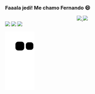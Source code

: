 ### Faaala jedi! Me chamo Fernando 😄

<div align="center">
  <a href="https://github.com/FernandoLimaFilho">
  <img height="160em" src="https://github-readme-stats.vercel.app/api?username=FernandoLimaFilho&show_icons=true&theme=dracula&include_all_commits=true&count_private=true"/>
  <img height="160em" src="https://github-readme-stats.vercel.app/api/top-langs/?username=FernandoLimaFilho&layout=compact&langs_count=7&theme=dracula"/>
</div>


<div> 
  <a href="https://www.instagram.com/ferlima_filho/" target="_blank"><img src="https://img.shields.io/badge/-Instagram-%23E4405F?style=for-the-badge&logo=instagram&logoColor=white" target="_blank"></a>
  <a href = "ferjslimafilho@gmail.com"><img src="https://img.shields.io/badge/-Gmail-%23333?style=for-the-badge&logo=gmail&logoColor=white" target="_blank"></a>
  <a href="https://www.linkedin.com/in/fernando-jos%C3%A9-silva-lima-filho-4a4595236/" target="_blank"><img src="https://img.shields.io/badge/-LinkedIn-%230077B5?style=for-the-badge&logo=linkedin&logoColor=white" target="_blank"></a> 
 
  ![Snake animation](https://github.com/FernandoLimaFilho/FernandoLimaFilho/blob/output/github-contribution-grid-snake.svg)
 
</div>
